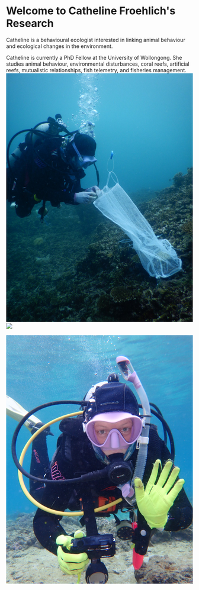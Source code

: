 # **Welcome to Catheline Froehlich's Research**

Catheline is a behavioural ecologist interested in linking animal behaviour and ecological changes in the environment. 

Catheline is currently a PhD Fellow at the University of Wollongong. She studies animal behaviour, environmental disturbances, coral reefs, artificial reefs, mutualistic relationships, fish telemetry, and fisheries management.
<a href = "https://cymfroehlich.github.io/CathelineFroehlichResearch/"> ![](images/104466995_10224587592503762_5668751840803121386_o.jpg)
</a>
<a href = "https://cymfroehlich.github.io/CathelineFroehlichResearch/"> ![](images/DSCN0190.jpg)
</a>


<a href = "https://cymfroehlich.github.io/CathelineFroehlichResearch/"> ![](images/23012020P1230143.jpg)
</a>
